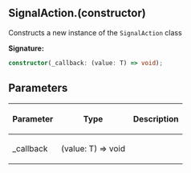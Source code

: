 
## SignalAction.(constructor)

Constructs a new instance of the `SignalAction` class

**Signature:**

```typescript
constructor(_callback: (value: T) => void);
```

## Parameters

<table><thead><tr><th>

Parameter


</th><th>

Type


</th><th>

Description


</th></tr></thead>
<tbody><tr><td>

\_callback


</td><td>

(value: T) =&gt; void


</td><td>


</td></tr>
</tbody></table>
